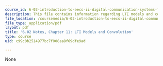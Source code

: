 ```yaml
---
course_id: 6-02-introduction-to-eecs-ii-digital-communication-systems-fall-2012
description: This file contains information regarding LTI models and convolution.
file_location: /coursemedia/6-02-introduction-to-eecs-ii-digital-communication-systems-fall-2012/c99c8b2514977bc7f008aa8f69dfe9ad_MIT6_02F12_chap11.pdf
file_type: application/pdf
layout: pdf
title: '6.02 Notes, Chapter 11: LTI Models and Convolution'
type: course
uid: c99c8b2514977bc7f008aa8f69dfe9ad

---
```

None